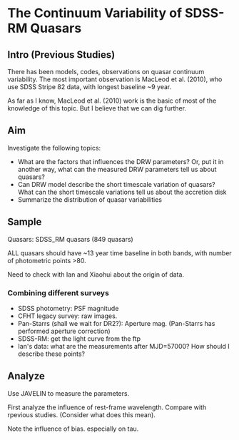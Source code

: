 # The Continuum Variability of SDSS-RM Quasars

## Intro (Previous Studies)
There has been models, codes, observations on quasar continuum variability. The most important observation is MacLeod et al. (2010), who use SDSS Stripe 82 data, with longest baseline ~9 year.

As far as I know, MacLeod et al. (2010) work is the basic of most of the knowledge of this topic. But I believe that we can dig further.

## Aim

Investigate the following topics:
- What are the factors that influences the DRW parameters? Or, put it in another way, what can the measured DRW parameters tell us about quasars?
- Can DRW model describe the short timescale variation of quasars? What can the short timescale variations tell us about the accretion disk
- Summarize the distribution of quasar variabilities

## Sample

Quasars: SDSS_RM quasars (849  quasars)

ALL quasars should have ~13 year time baseline in both bands, with number of photometric points >80.

Need to check with Ian and Xiaohui about the origin of data.

### Combining different surveys
- SDSS photometry: PSF magnitude
- CFHT legacy survey: raw images.
- Pan-Starrs (shall we wait for DR2?): Aperture mag. (Pan-Starrs has performed aperture correction)
- SDSS-RM: get the light curve from the ftp
- Ian's data: what are the measurements after MJD=57000? How should I describe these points?

## Analyze

Use JAVELIN to measure the parameters.

First analyze the influence of rest-frame wavelength. Compare with rpevious studies. (Consider what does this mean).

Note the influence of bias. especially on tau.
